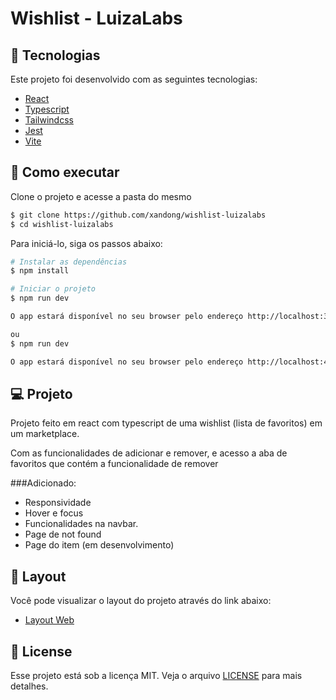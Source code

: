 # Wishlist - LuizaLabs

## 🧪 Tecnologias

Este projeto foi desenvolvido com as seguintes tecnologias:

- [React](https://pt-br.reactjs.org/)
- [Typescript](https://www.typescriptlang.org/)
- [Tailwindcss](https://tailwindcss.com/)
- [Jest](https://jestjs.io/pt-BR/)
- [Vite](https://vitejs.dev/)

## 🚀 Como executar

Clone o projeto e acesse a pasta do mesmo

```bash
$ git clone https://github.com/xandong/wishlist-luizalabs
$ cd wishlist-luizalabs
```
Para iniciá-lo, siga os passos abaixo:
```bash
# Instalar as dependências
$ npm install

# Iniciar o projeto
$ npm run dev

O app estará disponível no seu browser pelo endereço http://localhost:3000.

ou
$ npm run dev

O app estará disponível no seu browser pelo endereço http://localhost:4173.
```

## 💻 Projeto

Projeto feito em react com typescript de uma wishlist (lista de favoritos) em um marketplace. 

Com as funcionalidades de adicionar e remover, e acesso a aba de favoritos que contém a funcionalidade de remover

###Adicionado: 
- Responsividade
- Hover e focus
- Funcionalidades na navbar.
- Page de not found
- Page do item (em desenvolvimento)

## 🔖 Layout

Você pode visualizar o layout do projeto através do link abaixo:

- [Layout Web](https://prnt.sc/-khkv0NjPGWr) 

## 📝 License

Esse projeto está sob a licença MIT. Veja o arquivo [LICENSE](LICENSE.md) para mais detalhes.

